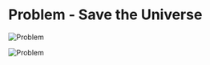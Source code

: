 # Problem - Save the Universe

![Problem](https://raw.githubusercontent.com/MaxySpark/CodeJamPractice/master/Qualification%20Round%202008/A.%20Saving%20the%20Universe/Problem-1.jpg "Problem")

![Problem](https://raw.githubusercontent.com/MaxySpark/CodeJamPractice/master/Qualification%20Round%202008/A.%20Saving%20the%20Universe/Problem-2.jpg "Problem")

